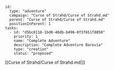 
```RpgManager4
id: 
  type: "adventure"
  campaign: "Curse of Strahd/Curse of Strahd.md"
  parent: "Curse of Strahd/Curse of Strahd.md"
  positionInParent: 1
tasks: 
  - id: "d5bc8118-1bd0-48db-b496-0f3f651f8850"
    priority: 1
    name: "Complete Adventure"
    description: "Complete Adventure Barovia"
    type: "creation"
    status: "proposed"
```

[[Curse of Strahd/Curse of Strahd.md|]]